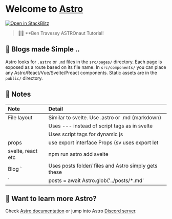# Welcome to [Astro](https://astro.build)

[![Open in StackBlitz](https://developer.stackblitz.com/img/open_in_stackblitz.svg)](https://stackblitz.com/github/withastro/astro/tree/latest/examples/basics)

> 🧑‍🚀 **Ben Travesey ASTROnaut Tutorial!

## 🚀 Blogs made Simple ..

Astro looks for `.astro` or `.md` files in the `src/pages/` directory. Each page is exposed as a route based on its file name. In `src/components/` you can place any  Astro/React/Vue/Svelte/Preact components. Static assets are in the `public/` directory.

## 🧞 Notes

| Note                   | Detail                                              |
| :--------------------- | :-------------------------------------------------- |
| File layout            | Similar to svelte. Use .astro or .md (markdown)     |
|                        | Uses --- instead of script tags as in svelte        |
|                        | Uses script tags for dynamic js                     |
| props                  | use export interface Props (sv uses export let      |
| svelte, react etc      | npm run astro add svelte                            |
| Blog                 ` | Uses posts folder/ files and Astro simply gets these|
|                      ` | posts = await Astro.glob('../posts/*.md'            |


## 👀 Want to learn more Astro?

Check [Astro documentation](https://docs.astro.build) or jump into Astro [Discord server](https://astro.build/chat).
